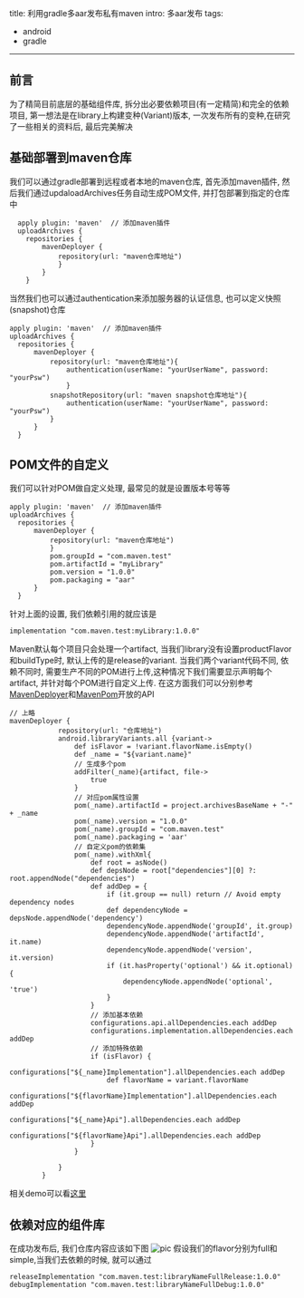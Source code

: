 title: 利用gradle多aar发布私有maven
intro: 多aar发布
tags:
- android
- gradle
---
## 前言
为了精简目前底层的基础组件库, 拆分出必要依赖项目(有一定精简)和完全的依赖项目,
第一想法是在library上构建变种(Variant)版本, 一次发布所有的变种,在研究了一些相关的资料后,
最后完美解决
<!-- more -->
## 基础部署到maven仓库
我们可以通过gradle部署到远程或者本地的maven仓库,
首先添加maven插件, 然后我们通过updaloadArchives任务自动生成POM文件, 并打包部署到指定的仓库中

```
  apply plugin: 'maven'  // 添加maven插件
  uploadArchives {
    repositories {
        mavenDeployer {
            repository(url: "maven仓库地址")
            }
        }
    }
```
当然我们也可以通过authentication来添加服务器的认证信息, 也可以定义快照(snapshot)仓库
```
apply plugin: 'maven'  // 添加maven插件
uploadArchives {
  repositories {
      mavenDeployer {
          repository(url: "maven仓库地址"){
              authentication(userName: "yourUserName", password: "yourPsw")
              }
          snapshotRepository(url: "maven snapshot仓库地址"){
              authentication(userName: "yourUserName", password: "yourPsw")
          }
      }
  }
```
## POM文件的自定义
我们可以针对POM做自定义处理, 最常见的就是设置版本号等等
```
apply plugin: 'maven'  // 添加maven插件
uploadArchives {
  repositories {
      mavenDeployer {
          repository(url: "maven仓库地址")
          }
          pom.groupId = "com.maven.test"
          pom.artifactId = "myLibrary"
          pom.version = "1.0.0"
          pom.packaging = "aar"
      }
  }
```
针对上面的设置, 我们依赖引用的就应该是
```
implementation "com.maven.test:myLibrary:1.0.0"
```
Maven默认每个项目只会处理一个artifact, 当我们library没有设置productFlavor和buildType时, 默认上传的是release的variant.
当我们两个variant代码不同, 依赖不同时, 需要生产不同的POM进行上传,这种情况下我们需要显示声明每个artifact, 并针对每个POM进行自定义上传.
在这方面我们可以分别参考[MavenDeployer][0]和[MavenPom][1]开放的API
```
// 上略
mavenDeployer {
            repository(url: "仓库地址")
            android.libraryVariants.all {variant->
                def isFlavor = !variant.flavorName.isEmpty()
                def _name = "${variant.name}"
                // 生成多个pom
                addFilter(_name){artifact, file->
                    true
                }
                // 对应pom属性设置
                pom(_name).artifactId = project.archivesBaseName + "-" + _name
                pom(_name).version = "1.0.0"
                pom(_name).groupId = "com.maven.test"
                pom(_name).packaging = 'aar'
                // 自定义pom的依赖集
                pom(_name).withXml{
                    def root = asNode()
                    def depsNode = root["dependencies"][0] ?: root.appendNode("dependencies")
                    def addDep = {
                        if (it.group == null) return // Avoid empty dependency nodes
                        def dependencyNode = depsNode.appendNode('dependency')
                        dependencyNode.appendNode('groupId', it.group)
                        dependencyNode.appendNode('artifactId', it.name)
                        dependencyNode.appendNode('version', it.version)
                        if (it.hasProperty('optional') && it.optional) {
                            dependencyNode.appendNode('optional', 'true')
                        }
                    }
                    // 添加基本依赖
                    configurations.api.allDependencies.each addDep
                    configurations.implementation.allDependencies.each addDep
                    // 添加特殊依赖
                    if (isFlavor) {
                        configurations["${_name}Implementation"].allDependencies.each addDep
                        def flavorName = variant.flavorName
                        configurations["${flavorName}Implementation"].allDependencies.each addDep
                        configurations["${_name}Api"].allDependencies.each addDep
                        configurations["${flavorName}Api"].allDependencies.each addDep
                    }
                }

            }
        }
```
相关demo可以看[这里][2]

## 依赖对应的组件库
在成功发布后, 我们仓库内容应该如下图
![pic][3]
假设我们的flavor分别为full和simple,当我们去依赖的时候, 就可以通过
```
releaseImplementation "com.maven.test:libraryNameFullRelease:1.0.0"
debugImplementation "com.maven.test:libraryNameFullDebug:1.0.0"
```
[0]:https://docs.gradle.org/current/javadoc/org/gradle/api/artifacts/maven/MavenDeployer.html
[1]:https://docs.gradle.org/current/javadoc/org/gradle/api/artifacts/maven/MavenPom.html
[2]:https://github.com/YuTianTina/ForMultiUploadMaven
[3]:https://github.com/YuTianTina/ForMultiUploadMaven/blob/master/demopic.png
